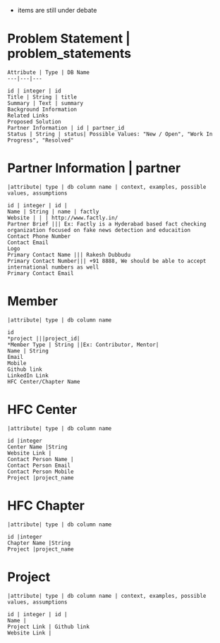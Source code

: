 * items are still under debate

# Problem Statement | problem_statements

    Attribute | Type | DB Name
    ---|---|---

    id | integer | id
    Title | String | title
    Summary | Text | summary
    Background Information
    Related Links
    Proposed Solution
    Partner Information | id | partner_id
    Status | String | status| Possible Values: "New / Open", "Work In Progress", "Resolved"

# Partner Information | partner
    |attribute| type | db column name | context, examples, possible values, assumptions
    
    id | integer | id | 
    Name | String | name | factly
    Website | | | http://www.factly.in/
    Partner Brief ||| Ex: Factly is a Hyderabad based fact checking organization focused on fake news detection and educaition
    Contact Phone Number
    Contact Email
    Logo
    Primary Contact Name ||| Rakesh Dubbudu
    Primary Contact Number||| +91 8888, We should be able to accept international numbers as well
    Primary Contact Email


# Member
    |attribute| type | db column name 
    
    id 
    *project |||project_id|
    *Member Type | String ||Ex: Contributor, Mentor|
    Name | String
    Email 
    Mobile
    Github link
    LinkedIn Link
    HFC Center/Chapter Name
# HFC Center
    |attribute| type | db column name 
    
    id |integer
    Center Name |String
    Website Link |
    Contact Person Name |
    Contact Person Email
    Contact Person Mobile
    Project |project_name
# HFC Chapter
    |attribute| type | db column name 
    
    id |integer
    Chapter Name |String
    Project |project_name
    
    

# Project    
    |attribute| type | db column name | context, examples, possible values, assumptions
    
    id | integer | id | 
    Name |    
    Project Link | Github link
    Website Link |





